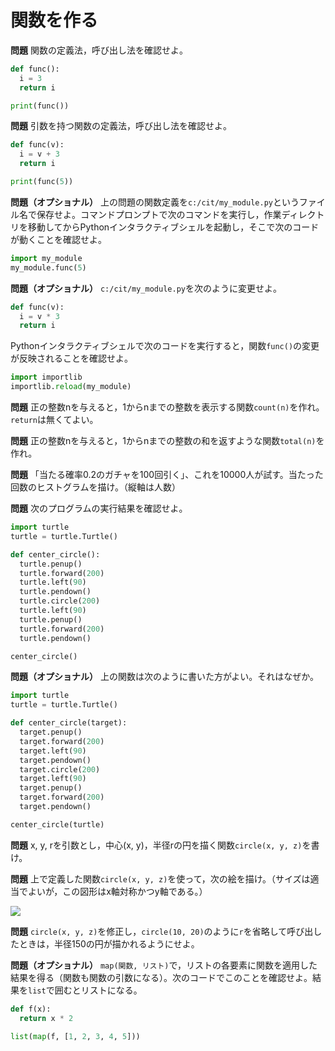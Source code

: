 # 関数を作る

**問題** 関数の定義法，呼び出し法を確認せよ。

```python
def func():
  i = 3
  return i

print(func())
```

**問題** 引数を持つ関数の定義法，呼び出し法を確認せよ。

```python
def func(v):
  i = v + 3
  return i

print(func(5))
```

**問題（オプショナル）** 上の問題の関数定義を`c:/cit/my_module.py`というファイル名で保存せよ。コマンドプロンプトで次のコマンドを実行し，作業ディレクトリを移動してからPythonインタラクティブシェルを起動し，そこで次のコードが動くことを確認せよ。

```python
import my_module
my_module.func(5)
```

**問題（オプショナル）** `c:/cit/my_module.py`を次のように変更せよ。

```python
def func(v):
  i = v * 3
  return i
```

Pythonインタラクティブシェルで次のコードを実行すると，関数`func()`の変更が反映されることを確認せよ。

```python
import importlib
importlib.reload(my_module)
```

**問題** 正の整数nを与えると，1からnまでの整数を表示する関数`count(n)`を作れ。`return`は無くてよい。

**問題** 正の整数nを与えると，1からnまでの整数の和を返すような関数`total(n)`を作れ。

**問題** 「当たる確率0.2のガチャを100回引く」、これを10000人が試す。当たった回数のヒストグラムを描け。（縦軸は人数）

**問題** 次のプログラムの実行結果を確認せよ。

```python
import turtle
turtle = turtle.Turtle()

def center_circle():
  turtle.penup()
  turtle.forward(200)
  turtle.left(90)
  turtle.pendown()
  turtle.circle(200)
  turtle.left(90)
  turtle.penup()
  turtle.forward(200)
  turtle.pendown()

center_circle()
```

**問題（オプショナル）** 上の関数は次のように書いた方がよい。それはなぜか。

```python
import turtle
turtle = turtle.Turtle()

def center_circle(target):
  target.penup()
  target.forward(200)
  target.left(90)
  target.pendown()
  target.circle(200)
  target.left(90)
  target.penup()
  target.forward(200)
  target.pendown()

center_circle(turtle)
```

**問題** x, y, rを引数とし，中心(x, y)，半径rの円を描く関数`circle(x, y, z)`を書け。

**問題** 上で定義した関数`circle(x, y, z)`を使って，次の絵を描け。（サイズは適当でよいが，この図形はx軸対称かつy軸である。）

![](https://raw.githubusercontent.com/taroyabuki/programming/master/fig/turtle3.png)

**問題** `circle(x, y, z)`を修正し，`circle(10, 20)`のように`r`を省略して呼び出したときは，半径150の円が描かれるようにせよ。

**問題（オプショナル）** `map(関数, リスト)`で，リストの各要素に関数を適用した結果を得る（関数も関数の引数になる）。次のコードでこのことを確認せよ。結果を`list`で囲むとリストになる。

```python
def f(x):
  return x * 2

list(map(f, [1, 2, 3, 4, 5]))
```

